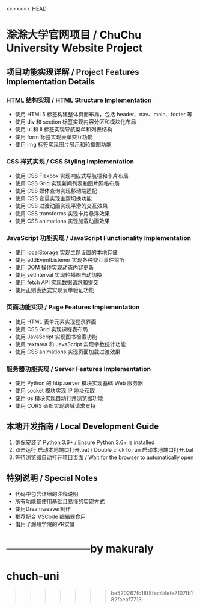 <<<<<<< HEAD
# 滁滁大学官网项目 / ChuChu University Website Project

## 项目功能实现详解 / Project Features Implementation Details

### HTML 结构实现 / HTML Structure Implementation
- 使用 HTML5 标签构建整体页面布局，包括 header、nav、main、footer 等
- 使用 div 和 section 标签实现内容分区和模块化布局
- 使用 ul 和 li 标签实现导航菜单和列表结构
- 使用 form 标签实现表单交互功能
- 使用 img 标签实现图片展示和轮播图功能

### CSS 样式实现 / CSS Styling Implementation
- 使用 CSS Flexbox 实现响应式导航栏和卡片布局
- 使用 CSS Grid 实现新闻列表和图片网格布局
- 使用 CSS 媒体查询实现移动端适配
- 使用 CSS 变量实现主题切换功能
- 使用 CSS 过渡动画实现平滑的交互效果
- 使用 CSS transforms 实现卡片悬浮效果
- 使用 CSS animations 实现加载动画效果

### JavaScript 功能实现 / JavaScript Functionality Implementation
- 使用 localStorage 实现主题设置的本地存储
- 使用 addEventListener 实现各种交互事件监听
- 使用 DOM 操作实现动态内容更新
- 使用 setInterval 实现轮播图自动切换
- 使用 fetch API 实现数据请求和提交
- 使用正则表达式实现表单验证功能

### 页面功能实现 / Page Features Implementation
- 使用 HTML 表单元素实现登录界面
- 使用 CSS Grid 实现课程表布局
- 使用 JavaScript 实现图书检索功能
- 使用 textarea 和 JavaScript 实现字数统计功能
- 使用 CSS animations 实现页面加载过渡效果

### 服务器功能实现 / Server Features Implementation
- 使用 Python 的 http.server 模块实现基础 Web 服务器
- 使用 socket 模块实现 IP 地址获取
- 使用 os 模块实现自动打开浏览器功能
- 使用 CORS 头部实现跨域请求支持

## 本地开发指南 / Local Development Guide
1. 确保安装了 Python 3.6+ / Ensure Python 3.6+ is installed
2. 双击运行 启动本地端口打开.bat / Double click to run 启动本地端口打开.bat
3. 等待浏览器自动打开项目页面 / Wait for the browser to automatically open

## 特别说明 / Special Notes
- 代码中包含详细的注释说明
- 所有功能都使用基础且易懂的实现方式
- 使用Dreamweaver制作
- 推荐配合 VSCode 编辑器食用
- 借用了滁州学院的VR实景

————————by makuraly
=======
# chuch-uni
>>>>>>> be520267fb18f8fec44efe7107fb182faeaf7713
